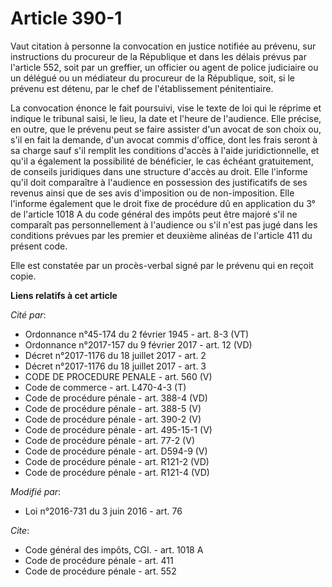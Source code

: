 # Article 390-1

Vaut citation à personne la convocation en justice notifiée au prévenu, sur instructions du procureur de la République et
dans les délais prévus par l'article 552, soit par un greffier, un officier ou agent de police judiciaire ou un délégué ou un
médiateur du procureur de la République, soit, si le prévenu est détenu, par le chef de l'établissement pénitentiaire. 

La convocation énonce le fait poursuivi, vise le texte de loi qui le réprime et indique le tribunal saisi, le lieu, la date
et l'heure de l'audience. Elle précise, en outre, que le prévenu peut se faire assister d'un avocat de son choix ou, s'il en
fait la demande, d'un avocat commis d'office, dont les frais seront à sa charge sauf s'il remplit les conditions d'accès à
l'aide juridictionnelle, et qu'il a également la possibilité de bénéficier, le cas échéant gratuitement, de conseils
juridiques dans une structure d'accès au droit. Elle l'informe qu'il doit comparaître à l'audience en possession des
justificatifs de ses revenus ainsi que de ses avis d'imposition ou de non-imposition. Elle l'informe également que le droit
fixe de procédure dû en application du 3° de l'article 1018 A du code général des impôts peut être majoré s'il ne comparaît
pas personnellement à l'audience ou s'il n'est pas jugé dans les conditions prévues par les premier et deuxième alinéas de
l'article 411 du présent code. 

Elle est constatée par un procès-verbal signé par le prévenu qui en reçoit copie.

**Liens relatifs à cet article**

_Cité par_:

  - Ordonnance n°45-174 du 2 février 1945 - art. 8-3 (VT)
  - Ordonnance n°2017-157 du 9 février 2017 - art. 12 (VD)
  - Décret n°2017-1176 du 18 juillet 2017 - art. 2
  - Décret n°2017-1176 du 18 juillet 2017 - art. 3
  - CODE DE PROCEDURE PENALE - art. 560 (V)
  - Code de commerce - art. L470-4-3 (T)
  - Code de procédure pénale - art. 388-4 (VD)
  - Code de procédure pénale - art. 388-5 (V)
  - Code de procédure pénale - art. 390-2 (V)
  - Code de procédure pénale - art. 495-15-1 (V)
  - Code de procédure pénale - art. 77-2 (V)
  - Code de procédure pénale - art. D594-9 (V)
  - Code de procédure pénale - art. R121-2 (VD)
  - Code de procédure pénale - art. R121-4 (VD)

_Modifié par_:

  - Loi n°2016-731 du 3 juin 2016 - art. 76

_Cite_:

  - Code général des impôts, CGI. - art. 1018 A
  - Code de procédure pénale - art. 411
  - Code de procédure pénale - art. 552
